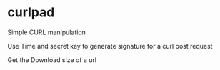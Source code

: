 # curlpad
Simple CURL manipulation

Use Time and secret key to generate signature for a curl post request

Get the Download size of a url 
